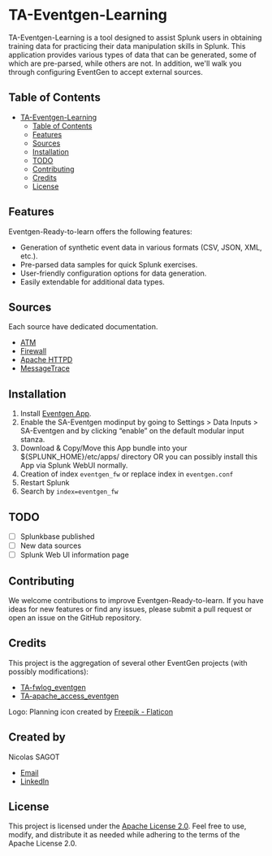 # TA-Eventgen-Learning

TA-Eventgen-Learning is a tool designed to assist Splunk users in obtaining training data for practicing their data manipulation skills in Splunk. This application provides various types of data that can be generated, some of which are pre-parsed, while others are not. In addition, we'll walk you through configuring EventGen to accept external sources.

## Table of Contents
- [TA-Eventgen-Learning](#ta-eventgen-learning)
  - [Table of Contents](#table-of-contents)
  - [Features](#features)
  - [Sources](#sources)
  - [Installation](#installation)
  - [TODO](#todo)
  - [Contributing](#contributing)
  - [Credits](#credits)
  - [License](#license)

## Features

Eventgen-Ready-to-learn offers the following features:
- Generation of synthetic event data in various formats (CSV, JSON, XML, etc.).
- Pre-parsed data samples for quick Splunk exercises.
- User-friendly configuration options for data generation.
- Easily extendable for additional data types.

## Sources

Each source have dedicated documentation.

- [ATM](./doc/atm.md)
- [Firewall](./doc/firewall.md)
- [Apache HTTPD](./doc/httpd.md)
- [MessageTrace](./doc/messagetrace.md)

## Installation

1. Install [Eventgen App](https://splunkbase.splunk.com/app/1924).
2. Enable the SA-Eventgen modinput by going to Settings > Data Inputs > SA-Eventgen and by clicking “enable” on the default modular input stanza.
3. Download & Copy/Move this App bundle into your ${SPLUNK_HOME}/etc/apps/ directory OR you can possibly install this App via Splunk WebUI normally.
4. Creation of index `eventgen_fw` or replace index in `eventgen.conf`
5. Restart Splunk
6. Search by `index=eventgen_fw`

## TODO

- [ ] Splunkbase published
- [ ] New data sources
- [ ] Splunk Web UI information page

## Contributing

We welcome contributions to improve Eventgen-Ready-to-learn. If you have ideas for new features or find any issues, please submit a pull request or open an issue on the GitHub repository.

## Credits

This project is the aggregation of several other EventGen projects (with possibly modifications):

 - [TA-fwlog_eventgen](https://splunkbase.splunk.com/app/6711)
 - [TA-apache_access_eventgen](https://splunkbase.splunk.com/app/6712)

Logo: Planning icon created by [Freepik - Flaticon](https://www.flaticon.com/free-icons/process")

## Created by

Nicolas SAGOT

- [Email](mailto:nicolas@nexera.xyz)
- [LinkedIn](https://www.linkedin.com/in/nsagot/)

## License

This project is licensed under the [Apache License 2.0](LICENSE). Feel free to use, modify, and distribute it as needed while adhering to the terms of the Apache License 2.0.
